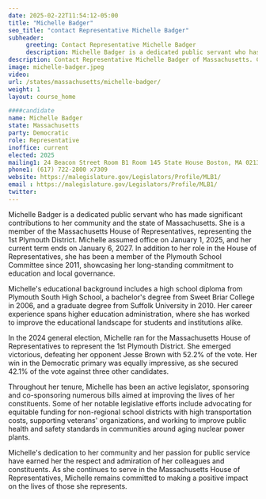 ```yaml
---
date: 2025-02-22T11:54:12-05:00
title: "Michelle Badger"
seo_title: "contact Representative Michelle Badger"
subheader:
     greeting: Contact Representative Michelle Badger
     description: Michelle Badger is a dedicated public servant who has made significant contributions to her community and the state of Massachusetts. She is a member of the Massachusetts House of Representatives, representing the 1st Plymouth District. Michelle assumed office on January 1, 2025, and her current term ends on January 6, 2027.
description: Contact Representative Michelle Badger of Massachusetts. Contact information for Michelle Badger includes email address, phone number, and mailing address.
image: michelle-badger.jpeg
video:
url: /states/massachusetts/michelle-badger/
weight: 1
layout: course_home

####candidate
name: Michelle Badger
state: Massachusetts
party: Democratic
role: Representative
inoffice: current
elected: 2025
mailing1: 24 Beacon Street Room B1 Room 145 State House Boston, MA 02133
phone1: (617) 722-2800 x7309
website: https://malegislature.gov/Legislators/Profile/MLB1/
email : https://malegislature.gov/Legislators/Profile/MLB1/
twitter: 
---
```

Michelle Badger is a dedicated public servant who has made significant contributions to her community and the state of Massachusetts. She is a member of the Massachusetts House of Representatives, representing the 1st Plymouth District. Michelle assumed office on January 1, 2025, and her current term ends on January 6, 2027. In addition to her role in the House of Representatives, she has been a member of the Plymouth School Committee since 2011, showcasing her long-standing commitment to education and local governance.

Michelle's educational background includes a high school diploma from Plymouth South High School, a bachelor's degree from Sweet Briar College in 2006, and a graduate degree from Suffolk University in 2010. Her career experience spans higher education administration, where she has worked to improve the educational landscape for students and institutions alike.

In the 2024 general election, Michelle ran for the Massachusetts House of Representatives to represent the 1st Plymouth District. She emerged victorious, defeating her opponent Jesse Brown with 52.2% of the vote. Her win in the Democratic primary was equally impressive, as she secured 42.1% of the vote against three other candidates.

Throughout her tenure, Michelle has been an active legislator, sponsoring and co-sponsoring numerous bills aimed at improving the lives of her constituents. Some of her notable legislative efforts include advocating for equitable funding for non-regional school districts with high transportation costs, supporting veterans' organizations, and working to improve public health and safety standards in communities around aging nuclear power plants.

Michelle's dedication to her community and her passion for public service have earned her the respect and admiration of her colleagues and constituents. As she continues to serve in the Massachusetts House of Representatives, Michelle remains committed to making a positive impact on the lives of those she represents.
